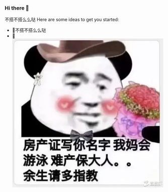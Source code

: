 ### Hi there 👋



不搭不搭么么哒
Here are some ideas to get you started:

- 🔭不搭不搭么么哒
- 🌱 ![image](https://github.com/budaLi/budaLi/blob/master/image.png)

